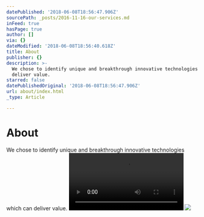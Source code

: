 ```yaml
---
datePublished: '2018-06-08T18:56:47.906Z'
sourcePath: _posts/2016-11-16-our-services.md
inFeed: true
hasPage: true
author: []
via: {}
dateModified: '2018-06-08T18:56:40.618Z'
title: About
publisher: {}
description: >-
  We chose to identify unique and breakthrough innovative technologies which can
  deliver value.
starred: false
datePublishedOriginal: '2018-06-08T18:56:47.906Z'
url: about/index.html
_type: Article

---
```

# About

We chose to identify unique and breakthrough innovative technologies which can deliver value.
![](https://the-grid-user-content.s3-us-west-2.amazonaws.com/45fea805-59f3-4be6-8bfb-ca6364bc7a33.mp4)
![](https://the-grid-user-content.s3-us-west-2.amazonaws.com/17105a6a-c5a0-4f27-9eba-e7b1fe890c5e.png)